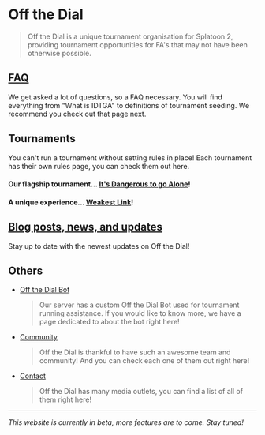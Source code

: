 # Off the Dial
> Off the Dial is a unique tournament organisation for Splatoon 2, providing tournament opportunities for FA's that may not have been otherwise possible.

## [FAQ](faq)
We get asked a lot of questions, so a FAQ necessary. You will find everything from "What is IDTGA" to definitions of tournament seeding. We recommend you check out that page next.

## Tournaments
You can't run a tournament without setting rules in place!
Each tournament has their own rules page, you can check them out here.

#### Our flagship tournament... [It's Dangerous to go Alone](idtga)!
#### A unique experience... [Weakest Link](wl)!

## [Blog posts, news, and updates](posts)
Stay up to date with the newest updates on Off the Dial!

## Others
- [Off the Dial Bot](bot)
  > Our server has a custom Off the Dial Bot used for tournament running assistance. If you would like to know more, we have a page dedicated to about the bot right here!

- [Community](community)
  > Off the Dial is thankful to have such an awesome team and community! And you can check each one of them out right here!

- [Contact](contact)
  > Off the Dial has many media outlets, you can find a list of all of them right here!

---

*This website is currently in beta, more features are to come. Stay tuned!*
